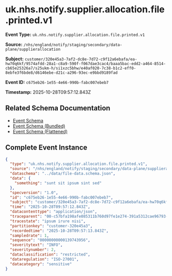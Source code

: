 # uk.nhs.notify.supplier.allocation.file.printed.v1

**Event Type:** `uk.nhs.notify.supplier.allocation.file.printed.v1`

**Source:** `/nhs/england/notify/staging/secondary/data-plane/supplierallocation`

**Subject:** `customer/320e45a3-7af2-dc8e-7d72-c9f12a6ebafa/ea-hw70q6kf/9574afdd-28a1-c8a9-590f-f067dae3cac4/baaa5bac-edd2-a464-8514-cb65e25326a7/s25ukm-h/si1xzc5bhw/e40af020-7c38-b1c2-eff0-8ebfe3f6bde8/d6146ebe-d21c-a296-93ec-e9bbd9189fad`

**Event ID:** `c675eb26-1e55-4e66-990b-fabc007ebeb7`

**Timestamp:** 2025-10-28T09:57:12.843Z

## Related Schema Documentation

- [Event Schema](../file-printed.schema.md)
- [Event Schema (Bundled)](../file-printed.bundle.schema.md)
- [Event Schema (Flattened)](../file-printed.flattened.schema.md)

## Complete Event Instance

```json
{
  "type": "uk.nhs.notify.supplier.allocation.file.printed.v1",
  "source": "/nhs/england/notify/staging/secondary/data-plane/supplierallocation",
  "dataschema": "../data/file-data.schema.json",
  "data": {
    "something": "sunt sit ipsum sint sed"
  },
  "specversion": "1.0",
  "id": "c675eb26-1e55-4e66-990b-fabc007ebeb7",
  "subject": "customer/320e45a3-7af2-dc8e-7d72-c9f12a6ebafa/ea-hw70q6kf/9574afdd-28a1-c8a9-590f-f067dae3cac4/baaa5bac-edd2-a464-8514-cb65e25326a7/s25ukm-h/si1xzc5bhw/e40af020-7c38-b1c2-eff0-8ebfe3f6bde8/d6146ebe-d21c-a296-93ec-e9bbd9189fad",
  "time": "2025-10-28T09:57:12.843Z",
  "datacontenttype": "application/json",
  "traceparent": "00-c57bfa198afe085311b760d97fe1e274-391a5312cae96793-01",
  "tracestate": "ipsum irure nisi",
  "partitionkey": "customer-320e45a3",
  "recordedtime": "2025-10-28T09:57:13.843Z",
  "sampledrate": 1,
  "sequence": "00000000000139743956",
  "severitytext": "INFO",
  "severitynumber": 2,
  "dataclassification": "restricted",
  "dataregulation": "ISO-27001",
  "datacategory": "sensitive"
}
```
